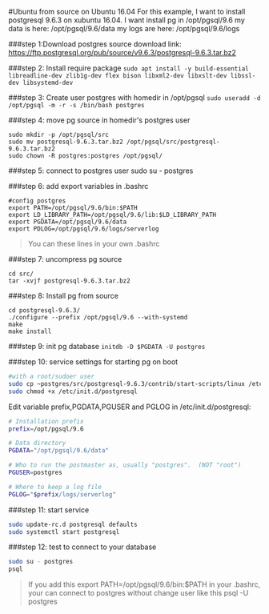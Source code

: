 #Ubuntu from source on Ubuntu 16.04
For this example, I want to install postgresql 9.6.3 on xubuntu 16.04.
I want install pg in /opt/pgsql/9.6
my data is here: /opt/pgsql/9.6/data
my logs are here: /opt/pgsql/9.6/logs

###step 1:Download postgres source 
download link: https://ftp.postgresql.org/pub/source/v9.6.3/postgresql-9.6.3.tar.bz2

###step 2: Install require package
`sudo apt install -y build-essential libreadline-dev zlib1g-dev flex bison libxml2-dev libxslt-dev libssl-dev libsystemd-dev`

###step 3: Create user postgres with homedir in /opt/pgsql
`sudo useradd -d /opt/pgsql -m -r -s /bin/bash postgres`

###step 4: move pg source in homedir's postgres user
```
sudo mkdir -p /opt/pgsql/src
sudo mv postgresql-9.6.3.tar.bz2 /opt/pgsql/src/postgresql-9.6.3.tar.bz2
sudo chown -R postgres:postgres /opt/pgsql/
```
###step 5: connect to postgres user
sudo su - postgres 

###step 6: add export variables in .bashrc
```
#config postgres
export PATH=/opt/pgsql/9.6/bin:$PATH
export LD_LIBRARY_PATH=/opt/pgsql/9.6/lib:$LD_LIBRARY_PATH
export PGDATA=/opt/pgsql/9.6/data
export PDLOG=/opt/pgsql/9.6/logs/serverlog
```
> You can these lines in your own .bashrc 

###step 7: uncompress pg source
```
cd src/
tar -xvjf postgresql-9.6.3.tar.bz2 
```

###step 8: Install pg from source
```
cd postgresql-9.6.3/
./configure --prefix /opt/pgsql/9.6 --with-systemd
make
make install
```

###step 9: init pg database
`initdb -D $PGDATA -U postgres`

###step 10: service settings for starting pg on boot

```bash
#with a root/sudoer user
sudo cp ~postgres/src/postgresql-9.6.3/contrib/start-scripts/linux /etc/init.d/postgresql
sudo chmod +x /etc/init.d/postgresql
```
Edit variable prefix,PGDATA,PGUSER and PGLOG in /etc/init.d/postgresql:
```bash
# Installation prefix
prefix=/opt/pgsql/9.6

# Data directory
PGDATA="/opt/pgsql/9.6/data"

# Who to run the postmaster as, usually "postgres".  (NOT "root")
PGUSER=postgres

# Where to keep a log file
PGLOG="$prefix/logs/serverlog"
```

###step 11: start service
```bash
sudo update-rc.d postgresql defaults
sudo systemctl start postgresql
```

###step 12: test to connect to your database
```bash
sudo su - postgres
psql
```
> If you add this 
> export PATH=/opt/pgsql/9.6/bin:$PATH
> in your .bashrc, your can connect to postgres without change user like this
> psql -U postgres 